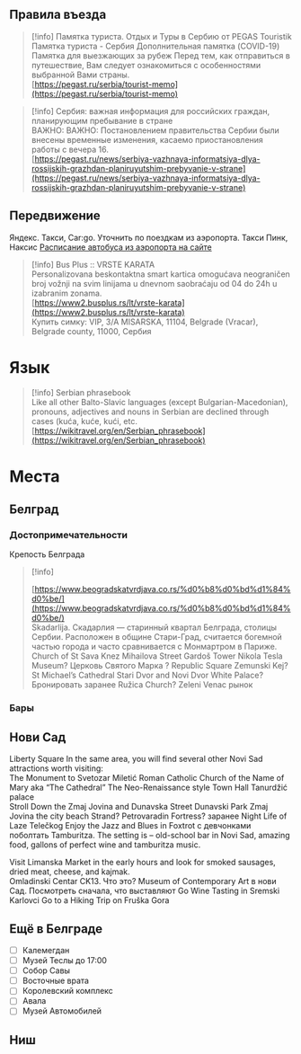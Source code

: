 ## Правила въезда

> [!info] Памятка туриста. Отдых и Туры в Сербию от PEGAS Touristik  
> Памятка туриста - Сербия Дополнительная памятка (COVID-19) Памятка для выезжающих за рубеж Перед тем, как отправиться в путешествие, Вам следует ознакомиться с особенностями выбранной Вами страны.  
> [https://pegast.ru/serbia/tourist-memo](https://pegast.ru/serbia/tourist-memo)  

> [!info] Сербия: важная информация для российских граждан, планирующим пребывание в стране  
> ВАЖНО: ВАЖНО: Постановлением правительства Сербии были внесены временные изменения, касаемо приостановления работы с вечера 16.  
> [https://pegast.ru/news/serbiya-vazhnaya-informatsiya-dlya-rossijskih-grazhdan-planiruyutshim-prebyvanie-v-strane](https://pegast.ru/news/serbiya-vazhnaya-informatsiya-dlya-rossijskih-grazhdan-planiruyutshim-prebyvanie-v-strane)  
## Передвижение
Яндекс. Такси, Car:go. Уточнить по поездкам из аэропорта.
Такси Пинк, Наксис
[Расписание автобуса из аэропорта на сайте](https://www.beg.aero/eng/parking_access/transport/public_transportation)

> [!info] Bus Plus :: VRSTE KARATA  
> Personalizovana beskontaktna smart kartica omogućava neograničen broj vožnji na svim linijama u dnevnom saobraćaju od 04 do 24h u izabranim zonama.  
> [https://www2.busplus.rs/lt/vrste-karata](https://www2.busplus.rs/lt/vrste-karata)  
Купить симку: VIP, 3/A MISARSKA, 11104, Belgrade (Vracar), Belgrade county, 11000, Сербия
# Язык

> [!info] Serbian phrasebook  
> Like all other Balto-Slavic languages (except Bulgarian-Macedonian), pronouns, adjectives and nouns in Serbian are declined through cases (kuća, kuće, kući, etc.  
> [https://wikitravel.org/en/Serbian_phrasebook](https://wikitravel.org/en/Serbian_phrasebook)  
# Места
## Белград
### Достопримечательности
Крепость Белграда

> [!info]  
>  
> [https://www.beogradskatvrdjava.co.rs/%d0%b8%d0%bd%d1%84%d0%be/](https://www.beogradskatvrdjava.co.rs/%d0%b8%d0%bd%d1%84%d0%be/)  
Skadarlija. Скадарлия — старинный квартал Белграда, столицы Сербии. Расположен в общине Стари-Град, считается богемной частью города и часто сравнивается с Монмартром в Париже.
Church of St Sava
Knez Mihailova Street
Gardoš Tower
Nikola Tesla Museum?
Церковь Святого Марка ?
Republic Square
Zemunski Kej?
St Michael’s Cathedral
Stari Dvor and Novi Dvor
White Palace? Бронировать заранее
Ružica Church?
Zeleni Venac рынок
### Бары
  
## Нови Сад
Liberty Square
In the same area, you will find several other Novi Sad attractions worth visiting:  
The Monument to Svetozar Miletić Roman Catholic Church of the Name of Mary aka “The Cathedral” The Neo-Renaissance style Town Hall Tanurdžić palace  
Stroll Down the Zmaj Jovina and Dunavska Street
Dunavski Park
Zmaj Jovina
the city beach Strand?
Petrovaradin Fortress? заранее
Night Life of Laze Telečkog
Enjoy the Jazz and Blues in Foxtrot с девчонками поболтать
Tamburitza. The setting is – old-school bar in Novi Sad, amazing food, gallons of perfect wine and tamburitza music.
  
Visit Limanska Market in the early hours and look for smoked sausages, dried meat, cheese, and kajmak.  
Omladinski Centar CK13. Что это?
Museum of Contemporary Art в нови Сад. Посмотреть сначала, что выставляют
Go Wine Tasting in Sremski Karlovci
Go to a Hiking Trip on Fruška Gora
## Ещё в Белграде
- [ ] Калемегдан
- [ ] Музей Теслы до 17:00
- [ ] Собор Савы
- [ ] Восточные врата
- [ ] Королевский комплекс
- [ ] Авала
- [ ] Музей Автомобилей
## Ниш